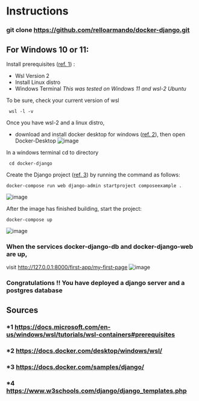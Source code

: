 # Instructions
### git clone https://github.com/relloarmando/docker-django.git

## For Windows 10 or 11:
Install prerequisites ([ref. 1](https://docs.microsoft.com/en-us/windows/wsl/tutorials/wsl-containers#prerequisites)) : 
* Wsl Version 2
* Install Linux distro 
* Windows Terminal
_This was tested on Windows 11 and wsl-2 Ubuntu_

To be sure, check your current version of wsl 
``` console
 wsl -l -v
 ```

Once you have wsl-2 and a linux distro, 
* download and install docker desktop for windows ([ref. 2](https://docs.docker.com/desktop/windows/wsl/)), then open Docker-Desktop
![image](https://user-images.githubusercontent.com/92693998/181148879-87dbb44d-7374-4ec4-99b7-7caa2e14825c.png)


In a windows terminal cd to directory
``` console
 cd docker-django
 ```

Create the Django project ([ref. 3](https://docs.docker.com/samples/django/)) by running the command as follows: 
``` console
docker-compose run web django-admin startproject composeexample .
 ```
 ![image](https://user-images.githubusercontent.com/92693998/180701921-40be16f1-80ef-414f-87f5-ade33ec73d54.png)

 
After the image has finished building, start the project:
``` console
docker-compose up
 ```
 ![image](https://user-images.githubusercontent.com/92693998/180700775-a99e6475-8cf5-4d69-8a59-4dad06549e72.png)
 ### When the services docker-django-db and docker-django-web are up,
 visit http://127.0.0.1:8000/first-app/my-first-page
 ![image](https://user-images.githubusercontent.com/92693998/180701300-7f02472c-2916-4456-b832-28952f71d529.png)

### Congratulations !! You have deployed a django server and a postgres database
 
 
## Sources 
### *1 https://docs.microsoft.com/en-us/windows/wsl/tutorials/wsl-containers#prerequisites
### *2 https://docs.docker.com/desktop/windows/wsl/
### *3 https://docs.docker.com/samples/django/
### *4 https://www.w3schools.com/django/django_templates.php
